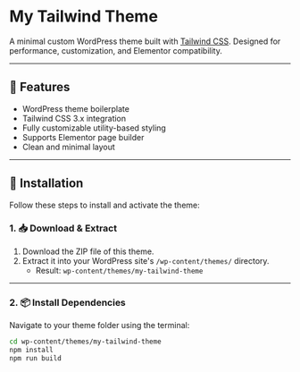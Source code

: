 # My Tailwind Theme

A minimal custom WordPress theme built with [Tailwind CSS](https://tailwindcss.com). Designed for performance, customization, and Elementor compatibility.

---

## 🧰 Features

- WordPress theme boilerplate
- Tailwind CSS 3.x integration
- Fully customizable utility-based styling
- Supports Elementor page builder
- Clean and minimal layout

---

## 🚀 Installation

Follow these steps to install and activate the theme:

### 1. 📥 Download & Extract

1. Download the ZIP file of this theme.
2. Extract it into your WordPress site's `/wp-content/themes/` directory.
   - Result: `wp-content/themes/my-tailwind-theme`

---

### 2. 📦 Install Dependencies

Navigate to your theme folder using the terminal:

```bash
cd wp-content/themes/my-tailwind-theme
npm install
npm run build
